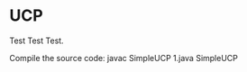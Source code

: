 # UCP

Test Test Test.

Compile the source code: javac SimpleUCP
                         1.java SimpleUCP